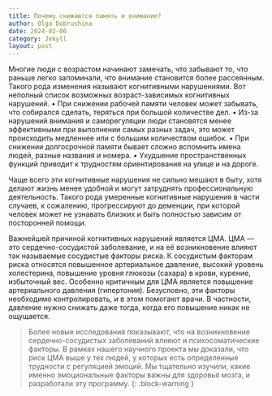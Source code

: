 ```yaml
---
title: Почему снижаются память и внимание?
author: Olga Dobrushina
date: 2024-02-06
category: Jekyll
layout: post
---
```


Многие люди с возрастом начинают замечать, что забывают то, что раньше легко запоминали, что внимание становится более рассеянным. Такого рода изменения называют когнитивными нарушениями. Вот неполный список возможных возраст-зависимых когнитивных нарушений.
•	При снижении рабочей памяти человек может забывать, что собирался сделать, теряться при большой количестве дел.
•	Из-за нарушений внимания и саморегуляции люди становятся менее эффективными при выполнении самых разных задач, это может происходить медленнее или с большим количеством ошибок.
•	При снижении долгосрочной памяти бывает сложно вспомнить имена людей, разные названия и номера.
•	Ухудшение пространственных функций приводит к трудностям ориентирования на улице и на дороге.

Чаще всего эти когнитивные нарушения не сильно мешают в быту, хотя делают жизнь менее удобной и могут затруднять профессиональную деятельность. Такого рода умеренные когнитивные нарушения в части случаев, к сожалению, прогрессируют до деменции, при которой человек может не узнавать близких и быть полностью зависим от посторонней помощи.

Важнейшей причиной когнитивных нарушений является ЦМА. ЦМА — это сердечно-сосудистой заболевание, и на её возникновение влияют так называемые сосудистые факторы риска. К сосудистым факторам риска относятся повышенное артериальное давление, высокий уровень холестерина, повышение уровня глюкозы (сахара) в крови, курение, избыточный вес. Особенно критичным для ЦМА является повышение артериального давления (гипертония). Безусловно, эти факторы необходимо контролировать, и в этом помогают врачи. В частности, давление нужно снижать даже тогда, когда его повышение никак не ощущается.

>Более новые исследования показывают, что на возникновение сердечно-сосудистых заболеваний влияют и психосоматические факторы. В рамках нашего научного проекта мы доказали, что риск ЦМА выше у тех людей, у которых есть определенные трудности с регуляцией эмоций. Мы тщательно изучили, какие именно эмоциональные факторы важны для здоровья мозга, и разработали эту программу.
{: .block-warning }